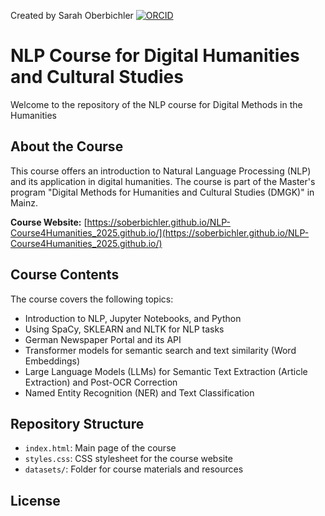 Created by Sarah Oberbichler [![ORCID](https://info.orcid.org/wp-content/uploads/2019/11/orcid_16x16.png)](https://orcid.org/0000-0002-1031-2759)

# NLP Course for Digital Humanities and Cultural Studies

Welcome to the repository of the NLP course for Digital Methods in the Humanities

## About the Course

This course offers an introduction to Natural Language Processing (NLP) and its application in digital humanities. The course is part of the Master's program "Digital Methods for Humanities and Cultural Studies (DMGK)" in Mainz.

**Course Website:** [https://soberbichler.github.io/NLP-Course4Humanities_2025.github.io/](https://soberbichler.github.io/NLP-Course4Humanities_2025.github.io/)

## Course Contents

The course covers the following topics:
- Introduction to NLP, Jupyter Notebooks, and Python
- Using SpaCy, SKLEARN and NLTK for NLP tasks
- German Newspaper Portal and its API
- Transformer models for semantic search and text similarity (Word Embeddings)
- Large Language Models (LLMs) for Semantic Text Extraction (Article Extraction) and Post-OCR Correction
- Named Entity Recognition (NER) and Text Classification

## Repository Structure

- `index.html`: Main page of the course
- `styles.css`: CSS stylesheet for the course website
- `datasets/`: Folder for course materials and resources

## License
